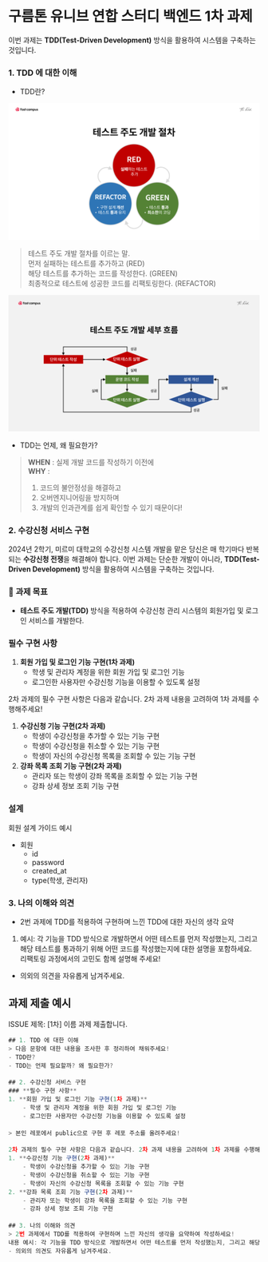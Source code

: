 # 구름톤 유니브 연합 스터디 백엔드 1차 과제


이번 과제는 **TDD(Test-Driven Development)** 방식을 활용하여 시스템을 구축하는 것입니다.

### 1. TDD 에 대한 이해

- TDD란?

![img.png](TDD_Overview.png)
> 테스트 주도 개발 절차를 이르는 말.  
> 먼저 실패하는 테스트를 추가하고 (RED)  
> 해당 테스트를 추가하는 코드를 작성한다. (GREEN)  
> 최종적으로 테스트에 성공한 코드를 리팩토링한다. (REFACTOR)

![img_1.png](TDD_Detail.png)
- TDD는 언제, 왜 필요한가?

>**WHEN**   : 실제 개발 코드를 작성하기 이전에  
>**WHY**    :
> 1. 코드의 불안정성을 해결하고
> 2. 오버엔지니어링을 방지하며
> 3. 개발의 인과관계를 쉽게 확인할 수 있기 때문이다!


### 2. 수강신청 서비스 구현

2024년 2학기, 미르미 대학교의 수강신청 시스템 개발을 맡은 당신은 매 학기마다 반복되는 **수강신청 전쟁**을 해결해야 합니다. 이번 과제는 단순한 개발이 아니라, **TDD(Test-Driven Development)** 방식을 활용하여 시스템을 구축하는 것입니다.

### 🥅 **과제 목표**

- **테스트 주도 개발(TDD)** 방식을 적용하여 수강신청 관리 시스템의 회원가입 및 로그인 서비스를 개발한다.

### **필수 구현 사항**

1. **회원 가입 및 로그인 기능 구현(1차 과제)**
    - 학생 및 관리자 계정을 위한 회원 가입 및 로그인 기능
    - 로그인한 사용자만 수강신청 기능을 이용할 수 있도록 설정

2차 과제의 필수 구현 사항은 다음과 같습니다. 2차 과제 내용을 고려하여 1차 과제를 수행해주세요!

1. **수강신청 기능 구현(2차 과제)**
    - 학생이 수강신청을 추가할 수 있는 기능 구현
    - 학생이 수강신청을 취소할 수 있는 기능 구현
    - 학생이 자신의 수강신청 목록을 조회할 수 있는 기능 구현
2. **강좌 목록 조회 기능 구현(2차 과제)**
    - 관리자 또는 학생이 강좌 목록을 조회할 수 있는 기능 구현
    - 강좌 상세 정보 조회 기능 구현

### 설계

회원 설계 가이드 예시

- 회원
    - id
    - password
    - created_at
    - type(학생, 관리자)

### 3. 나의 이해와 의견

- 2번 과제에 TDD를 적용하여 구현하며 느낀 TDD에 대한 자신의 생각 요약
1. 예시: 각 기능을 TDD 방식으로 개발하면서 어떤 테스트를 먼저 작성했는지, 그리고 해당 테스트를 통과하기 위해 어떤 코드를 작성했는지에 대한 설명을 포함하세요. 리팩토링 과정에서의 고민도 함께 설명해 주세요!
- 의외의 의견을 자유롭게 남겨주세요.

## 과제 제출 예시

ISSUE 제목: [1차] 이름 과제 제출합니다.

```jsx
## 1. TDD 에 대한 이해
> 다음 문항에 대한 내용을 조사한 후 정리하여 채워주세요!
- TDD란?
- TDD는 언제 필요할까? 왜 필요한가?

## 2. 수강신청 서비스 구현
### **필수 구현 사항**
1. **회원 가입 및 로그인 기능 구현(1차 과제)**
    - 학생 및 관리자 계정을 위한 회원 가입 및 로그인 기능
    - 로그인한 사용자만 수강신청 기능을 이용할 수 있도록 설정

> 본인 레포에서 public으로 구현 후 레포 주소를 올려주세요!

2차 과제의 필수 구현 사항은 다음과 같습니다. 2차 과제 내용을 고려하여 1차 과제를 수행해주세요!
1. **수강신청 기능 구현(2차 과제)**
    - 학생이 수강신청을 추가할 수 있는 기능 구현
    - 학생이 수강신청을 취소할 수 있는 기능 구현
    - 학생이 자신의 수강신청 목록을 조회할 수 있는 기능 구현
2. **강좌 목록 조회 기능 구현(2차 과제)**
    - 관리자 또는 학생이 강좌 목록을 조회할 수 있는 기능 구현
    - 강좌 상세 정보 조회 기능 구현

## 3. 나의 이해와 의견
> 2번 과제에서 TDD를 적용하여 구현하며 느낀 자신의 생각을 요약하여 작성하세요!
내용 예시: 각 기능을 TDD 방식으로 개발하면서 어떤 테스트를 먼저 작성했는지, 그리고 해당 테스트를 통과하기 위해 어떤 코드를 작성했는지에 대한 설명을 포함하세요. 리팩토링 과정에서의 고민도 함께 설명해 주세요!
- 의외의 의견도 자유롭게 남겨주세요.

```
